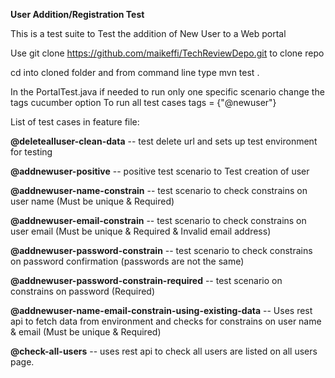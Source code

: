 **User Addition/Registration Test** 

This is a test suite to Test the addition of New User to a Web portal

Use git clone https://github.com/maikeffi/TechReviewDepo.git to clone repo 

cd into cloned folder and from command line type mvn test .

In the PortalTest.java if needed to run only one specific scenario change the tags cucumber option
To run all test cases tags = {"@newuser"}  

List of test cases in feature file:

**@deletealluser-clean-data** -- test delete url and sets up test environment for testing 

**@addnewuser-positive** -- positive test scenario to Test creation of user

**@addnewuser-name-constrain** -- test scenario to check constrains on user name (Must be unique & Required)

**@addnewuser-email-constrain** -- test scenario to check constrains on user email (Must be unique & Required & Invalid email address)

**@addnewuser-password-constrain** -- test scenario to check constrains on password confirmation (passwords are not the same)
   
**@addnewuser-password-constrain-required** -- test scenario on constrains on password (Required)

**@addnewuser-name-email-constrain-using-existing-data** -- Uses rest api to fetch data from environment and checks for   constrains on user name & email (Must be unique & Required)

 **@check-all-users**    -- uses rest api to check all users are listed on all users page.


 

